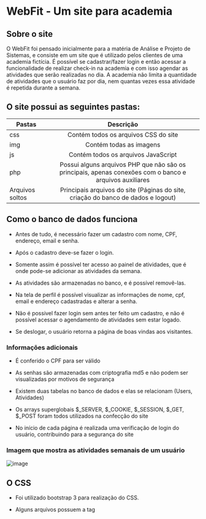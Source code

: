 # WebFit - Um site para academia
## Sobre o site

O WebFit foi pensado inicialmente para a matéria de Análise e Projeto de Sistemas, e consiste em um site que é utilizado pelos clientes de uma academia fictícia. É possível se cadastrar/fazer login e então acessar a funcionalidade de realizar check-in na academia e com isso agendar as atividades que serão realizadas no dia. A academia não limita a quantidade de atividades que o usuário faz por dia, nem quantas vezes essa atividade é repetida durante a semana.

## O site possui as seguintes pastas:

| Pastas        | Descrição           |
| ------------- |:-------------:|
| css   | Contém todos os arquivos CSS do site |
| img      | Contém todas as imagens     |  
| js | Contém todos os arquivos JavaScript    |   
| php | Possui alguns arquivos PHP que não são os principais, apenas conexões com o banco e arquivos auxiliares  | 
| Arquivos soltos | Principais arquivos do site (Páginas do site, criação do banco de dados e logout)  | 

## Como o banco de dados funciona

* Antes de tudo, é necessário fazer um cadastro com nome, CPF, endereço, email e senha.

* Após o cadastro deve-se fazer o login.

* Somente assim é possível ter acesso ao painel de atividades, que é onde pode-se adicionar as atividades da semana.

* As atividades são armazenadas no banco, e é possível removê-las.

* Na tela de perfil é possível visualizar as informações de nome, cpf, email e endereço cadastradas e alterar a senha.

* Não é possivel fazer login sem antes ter feito um cadastro, e não é possível acessar o agendamento de atividades sem estar logado.

* Se deslogar, o usuário retorna a página de boas vindas aos visitantes.

### Informações adicionais

* É conferido o CPF para ser válido

* As senhas são armazenadas com criptografia md5 e não podem ser visualizadas por motivos de segurança

* Existem duas tabelas no banco de dados e elas se relacionam (Users, Atividades)

* Os arrays superglobais $_SERVER, $_COOKIE, $_SESSION, $_GET, $_POST foram todos utilizados na confecção do site

* No início de cada página é realizada uma verificação de login do usuário, contribuindo para a segurança do site

### Imagem que mostra as atividades semanais de um usuário
![image](https://user-images.githubusercontent.com/49680911/166856015-9ff2c19b-f179-4e9d-af5b-e0be064634ef.png)

## O CSS

* Foi utilizado bootstrap 3 para realização do CSS.

* Alguns arquivos possuem a tag <style>, pois não estavam diretamente ligados a um arquivo próprio de CSS, mas o layout geral das páginas foi feito em um arquivo separado.

## O JavaScript

* Os arquivos JS são destinados a validação dos dados de formulário de cadastro, login e alterações no perfil, afim de assegurar a integridade do banco e a inserção de todos os campos obrigatoriamente.

## O PHP

* Na pasta de arquivos php encontram-se tanto arquivos para validação de formulários, autenticação em banco de dados, autenticação de usuários, quanto alguns arquivos auxiliares para o funcionamento e apresentação de outras páginas. 

* O PHP foi utilizado para a "escapada" de conteúdo de acordo com o status de login do usuário, para a validação de campos de formulário e informações recebidas via GET e POST, para a validação e criptografia de dados de senha dos usuários com comunicação via banco de dados, para a atualização, remoção e inserção de dados em banco de dados e para a autenticação de sessão de usuário.

* Foram utilizados cookies no painel de atividades para a realização das inserções.
.

## O MySQL

* O MySQL foi utilizado em conjunto com o PHP por meio da biblioteca mysqli, foram criadas duas tabelas:

* A tabela Users contém informações do usuário, id, nome, cpf, endereço, e-mail, senha, data de registro, data da última modificação das informações e uma variável booleana que indica se o usuário é admin ou não.

* A tabela Atividades contém informações das atividades por usuário, visto que tem como chave estrangeira (Foreign Key) o campo id da tabela Users, a tabela contém o id da atividade, o nome da atividade, o dia da semana referente à atividade e a referência ao id do usuário.

* O Banco de dados criado escolhido o nome de academia. Segue o arquivo banco de dados com ele criado 

### Para acessar o site
  Só é necessário alterar o arquivo 'database_credentials.php' inserindo suas informações de banco de dados
  ```php
  <?php
    $username = ""; (seu usuário)
    $database_password = ""; (sua senha)
?>
  ```
  

